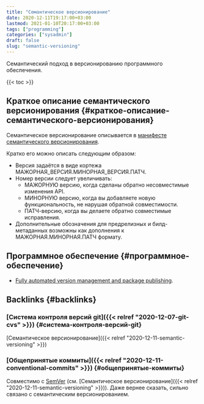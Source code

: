```yaml
---
title: "Семантическое версионирование"
date: 2020-12-11T19:17:00+03:00
lastmod: 2021-01-10T20:17:00+03:00
tags: ["programming"]
categories: ["sysadmin"]
draft: false
slug: "semantic-versioning"
---
```


Семантический подход в версионированию программного обеспечения.

<!--more-->

{{< toc >}}


## Краткое описание семантического версионирования {#краткое-описание-семантического-версионирования}

Семантическое версионирование описывается в [манифесте семантического версионирования](https://semver.org/lang/ru/).

Кратко его можно описать следующим образом:

-   Версия задаётся в виде кортежа МАЖОРНАЯ\_ВЕРСИЯ.МИНОРНАЯ\_ВЕРСИЯ.ПАТЧ.
-   Номер версии следует увеличивать:
    -   МАЖОРНУЮ версию, когда сделаны обратно несовместимые изменения API.
    -   МИНОРНУЮ версию, когда вы добавляете новую функциональность, не нарушая обратной совместимости.
    -   ПАТЧ-версию, когда вы делаете обратно совместимые исправления.
-   Дополнительные обозначения для предрелизных и билд-метаданных
    возможны как дополнения к МАЖОРНАЯ.МИНОРНАЯ.ПАТЧ формату.


## Программное обеспечение {#программное-обеспечение}

-   [Fully automated version management and package publishing](https://github.com/semantic-release/semantic-release).


## Backlinks {#backlinks}


### [Система контроля версий git]({{< relref "2020-12-07-git-cvs" >}}) {#система-контроля-версий-git}

[Семантическое версионирование]({{< relref "2020-12-11-semantic-versioning" >}})


### [Общепринятые коммиты]({{< relref "2020-12-11-conventional-commits" >}}) {#общепринятые-коммиты}

Совместимо с [SemVer](http://semver.org/) (см. [Семантическое версионирование]({{< relref "2020-12-11-semantic-versioning" >}})). Даже вернее сказать, сильно связано с семантическим версионированием.
